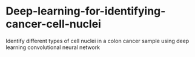 # Deep-learning-for-identifying-cancer-cell-nuclei
Identify different types of cell nuclei in a colon cancer sample using deep learning convolutional neural network
